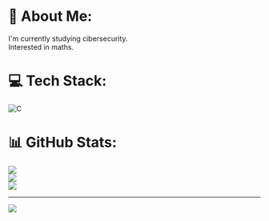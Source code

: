 # 💫 About Me:
I'm currently studying cibersecurity.<br>Interested in maths.


# 💻 Tech Stack:
![C](https://img.shields.io/badge/c-%2300599C.svg?style=for-the-badge&logo=c&logoColor=white)
# 📊 GitHub Stats:
![](https://github-readme-stats.vercel.app/api?username=iness-1810&theme=dark&hide_border=false&include_all_commits=false&count_private=false)<br/>
![](https://nirzak-streak-stats.vercel.app/?user=iness-1810&theme=dark&hide_border=false)<br/>
![](https://github-readme-stats.vercel.app/api/top-langs/?username=iness-1810&theme=dark&hide_border=false&include_all_commits=false&count_private=false&layout=compact)

---
[![](https://visitcount.itsvg.in/api?id=iness-1810&icon=0&color=0)](https://visitcount.itsvg.in)

<!-- Proudly created with GPRM ( https://gprm.itsvg.in ) -->
